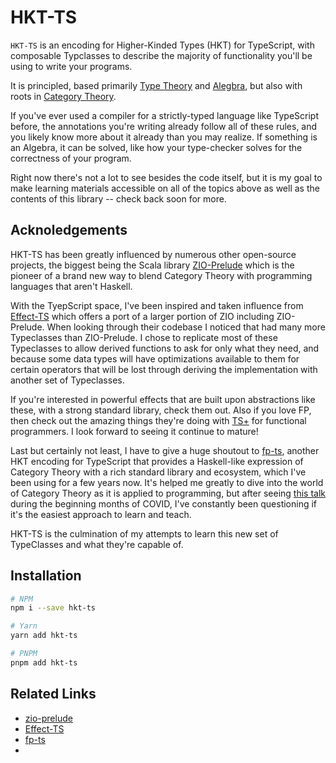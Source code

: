 # HKT-TS

`HKT-TS` is an encoding for Higher-Kinded Types (HKT) for TypeScript, with composable Typclasses to describe the majority of functionality you'll be using to write your programs.

It is principled, based primarily [Type Theory](https://en.wikipedia.org/wiki/Type_theory) and [Alegbra](https://en.wikipedia.org/wiki/Algebra), but also with roots in [Category Theory](https://en.wikipedia.org/wiki/Category_theory).

If you've ever used a compiler for a strictly-typed language like TypeScript before, the annotations you're writing already follow all of these rules, and you likely know more about
it already than you may realize. If something is an Algebra, it can be solved, like how your type-checker solves for the correctness of your program.

Right now there's not a lot to see besides the code itself, but it is my goal to make learning materials accessible on all of the topics above as well as the contents of this 
library -- check back soon for more.

## Acknoledgements

HKT-TS has been greatly influenced by numerous other open-source projects, the biggest being the Scala library [ZIO-Prelude](https://zio.github.io/zio-prelude/)
which is the pioneer of a brand new way to blend Category Theory with programming languages that aren't Haskell.

With the TyepScript space, I've been inspired and taken influence from [Effect-TS](https://github.com/Effect-TS/core) which offers a port of a larger portion of ZIO including ZIO-Prelude.
When looking through their codebase I noticed that had many more Typeclasses than ZIO-Prelude. I chose to replicate most of these Typeclasses to allow derived functions to ask for 
only what they need, and because some data types will have optimizations available to them for certain operators that will be lost through deriving the implementation with another set of Typeclasses. 

If you're interested in powerful effects that are built upon abstractions like these, with a strong standard library, check them out. Also if you love FP, then check out the amazing things they're doing with [TS+](https://dev.to/matechs/the-case-for-ts-18b3) for functional programmers. I look forward to seeing it continue to mature!

Last but certainly not least, I have to give a huge shoutout to [fp-ts](https://github.com/gcanti/fp-ts), another HKT encoding for TypeScript that provides a Haskell-like 
expression of Category Theory with a rich standard library and ecosystem, which I've been using for a few years now. It's helped me greatly to dive into the world of Category 
Theory as it is applied to programming, but after seeing [this talk](https://www.youtube.com/watch?v=OwmHgL9F_9Q) during the beginning months of COVID, I've constantly been questioning if it's the easiest approach to learn and teach.

HKT-TS is the culmination of my attempts to learn this new set of TypeClasses and what they're capable of.

## Installation

```sh
# NPM
npm i --save hkt-ts

# Yarn
yarn add hkt-ts

# PNPM
pnpm add hkt-ts
```

## Related Links

- [zio-prelude](https://zio.github.io/zio-prelude/)
- [Effect-TS](https://github.com/Effect-TS/core)
- [fp-ts](https://github.com/gcanti/fp-ts)
- 

